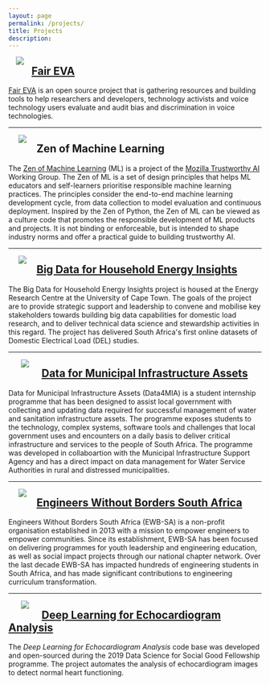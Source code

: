 ```yaml
---
layout: page
permalink: /projects/
title: Projects
description:
---
```


[<img class="col one first" style="padding-left: 15px; padding-right: 15px; float: left" src="{{ site.baseurl }}/assets/img/mic_logo.jpg" >](../projects/2022_faireva.markdown)

## [Fair EVA](../projects/2022_faireva.markdown)

<a href="https://www.faireva.org/" target="_blank">Fair EVA</a> is an open source project that is gathering resources and building tools to help researchers and developers, technology activists and voice technology users evaluate and audit bias and discrimination in voice technologies.

---

<a href="https://www.zenofml.org/" target="_blank"><img class="col one first" style="padding-left: 20px; padding-right: 20px; float: left" src="{{ site.baseurl }}/assets/img/zenofml_poster.png" ></a>

## Zen of Machine Learning

The <a href="https://www.zenofml.org/" target="_blank">Zen of Machine Learning</a> (ML) is a project of the <a href="https://www.mozillafestival.org/en/get-involved/building-trustworthy-ai-working-group/" target="_blank">Mozilla Trustworthy AI</a> Working Group. The Zen of ML is a set of design principles that helps ML educators and self-learners prioritise responsible machine learning practices. The principles consider the end-to-end machine learning development cycle, from data collection to model evaluation and continuous deployment. Inspired by the Zen of Python, the Zen of ML can be viewed as a culture code that promotes the responsible development of ML products and projects. It is not binding or enforceable, but is intended to shape industry norms and offer a practical guide to building trustworthy AI. 

---

[<img class="col one first" style="padding-left: 20px; padding-right: 20px; float: left" src="{{ site.baseurl }}/assets/img/del_logo.png" >](../projects/2019_household_energy_insights.markdown)

## [Big Data for Household Energy Insights](../projects/2019_household_energy_insights.markdown)

The Big Data for Household Energy Insights project is housed at the Energy Research Centre at the University of Cape Town. The goals of the project are to provide strategic support and leadership to convene and mobilise key stakeholders towards building big data capabilities for domestic load research, and to deliver technical data science and stewardship activities in this regard. The project has delivered South Africa's first online datasets of Domestic Electrical Load (DEL) studies.

---

[<img class="col one first" style="padding-left: 25px; padding-right: 25px; float: left" src="{{ site.baseurl }}/assets/img/data4mia_logo.png" >](../projects/2019_data4mia.markdown)

## [Data for Municipal Infrastructure Assets](../projects/2019_data4mia.markdown)

Data for Municipal Infrastructure Assets (Data4MIA) is a student internship programme that has been designed to assist local government with collecting and updating data required for successful management of water and sanitation infrastructure assets. The programme exposes students to the technology, complex systems, software tools and challenges that local government uses and encounters on a daily basis to deliver critical infrastructure and services to the people of South Africa. The programme was developed in collaboartion with the Municipal Infrastructure Support Agency and has a direct impact on data management for Water Service Authorities in rural and distressed municipalities.

---

[<img class="col one first" style="padding-left: 20px; padding-right: 20px; float: left" src="{{ site.baseurl }}/assets/img/ewbsa_logo.png" >](../projects/2019_ewbsa.markdown)

## [Engineers Without Borders South Africa](../projects/2019_ewbsa.markdown)

Engineers Without Borders South Africa (EWB-SA) is a non-profit organisation established in 2013 with a mission to empower engineers to empower communities. Since its establishment, EWB-SA has been focused on delivering programmes for youth leadership and engineering education, as well as social impact projects through our national chapter network. Over the last decade EWB-SA has impacted hundreds of engineering students in South Africa, and has made significant contributions to engineering curriculum transformation.

---

[<img class="col one first" style="padding-left: 25px; padding-right: 25px; float: left" src="{{ site.baseurl }}/assets/img/dssg_echo_logo.jpg" >](../projects/2019_dssg_echo.markdown)

## [Deep Learning for Echocardiogram Analysis](../projects/2019_dssg_echo.markdown)

The _Deep Learning for Echocardiogram Analysis_ code base was developed and open-sourced during the 2019 Data Science for Social Good Fellowship programme. The project automates the analysis of echocardiogram images to detect normal heart functioning.
